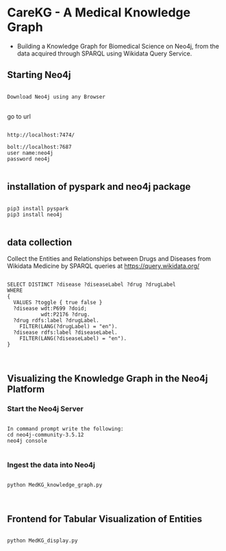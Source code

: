 # CareKG - A Medical Knowledge Graph

* Building a Knowledge Graph for Biomedical Science on Neo4j, from the data acquired through SPARQL using Wikidata Query Service.

<h2 >
<a> Starting Neo4j </a> </h2>

<pre>
<code>
Download Neo4j using any Browser
</code>
</pre>

go to url
<pre>
<code>
http://localhost:7474/

bolt://localhost:7687
user name:neo4j
password neo4j
</code>
</pre>

<h2>
<a> installation of pyspark and neo4j package </a> </h2>

<pre>
<code>
pip3 install pyspark
pip3 install neo4j
</code>
</pre>

<h2 >
<a> data collection </a> </h2>

Collect the Entities and Relationships between Drugs and Diseases from Wikidata Medicine by SPARQL queries at https://query.wikidata.org/
<pre>
<code>
SELECT DISTINCT ?disease ?diseaseLabel ?drug ?drugLabel 
WHERE
{
  VALUES ?toggle { true false }
  ?disease wdt:P699 ?doid;
           wdt:P2176 ?drug.
  ?drug rdfs:label ?drugLabel.
    FILTER(LANG(?drugLabel) = "en").
  ?disease rdfs:label ?diseaseLabel.
    FILTER(LANG(?diseaseLabel) = "en").
}

</code>
</pre>

<h2>
<a>Visualizing the Knowledge Graph in the Neo4j Platform </a> </h2>

<h3>
<a>Start the Neo4j Server</a> </h3>
<pre>
<code>
In command prompt write the following:
cd neo4j-community-3.5.12
neo4j console
</code>
</pre>


<h3>
<a>Ingest the data into Neo4j </a> </h3>
<pre>
<code>
python MedKG_knowledge_graph.py

</code>
</pre>

<h2>
<a>Frontend for Tabular Visualization of Entities </a> </h2>
<pre>
<code>
python MedKG_display.py

</code>
</pre>

